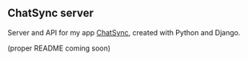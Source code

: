 ## ChatSync server

Server and API for my app [ChatSync](https://github.com/petestewart/chatsync-client), created with Python and Django.

(proper README coming soon)
